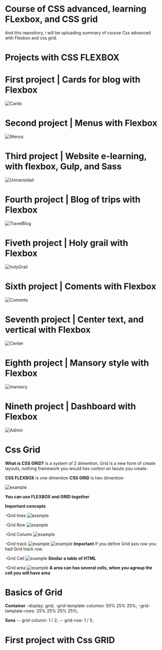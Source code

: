 # Course of CSS advanced, learning FLexbox, and CSS grid

And this repository, i will be uploading summary of course Css advanced with Flexbox and css grid.

# Projects with CSS FLEXBOX

# First project | Cards for blog with Flexbox

![Cards](https://github.com/g4brieljs/Course-Css-Flexbox-Grid/blob/master/1-Cards-flexbox/cardflexbox.png)

# Second project | Menus with Flexbox

![Menus](https://github.com/g4brieljs/Course-Css-Flexbox-Grid/blob/master/2-menus-flexbox/menus-flexbox.png)

# Third project | Website e-learning, with flexbox, Gulp, and Sass 

![Universidad](https://github.com/g4brieljs/Course-Css-Flexbox-Grid/blob/master/3-Universidad-flexbox-Sass-Gulp/unversidadflexbox.png)

# Fourth project | Blog of trips with Flexbox

![TravelBlog](https://github.com/g4brieljs/Course-Css-Flexbox-Grid/blob/master/4-Blog-viajes-flexbox/blog-flexbox.png)

# Fiveth project | Holy grail with Flexbox

![holyGrail](https://github.com/g4brieljs/Course-Css-Flexbox-Grid/blob/master/5-holy-grail-flexbox/holy-grail-flexbox.png)

# Sixth project | Coments with Flexbox

![Coments](https://github.com/g4brieljs/Course-Css-Flexbox-Grid/blob/master/6-layoutsFlex-flexbox/cometarios-flexbox.png)

# Seventh project | Center text, and vertical with Flexbox

![Center](https://github.com/g4brieljs/Course-Css-Flexbox-Grid/blob/master/6-layoutsFlex-flexbox/centrado-vertical.png)

# Eighth project | Mansory style with Flexbox

![mansory](https://github.com/g4brieljs/Course-Css-Flexbox-Grid/blob/master/6-layoutsFlex-flexbox/mansory-flexbox.png)

# Nineth project | Dashboard with Flexbox

![Admin](https://github.com/g4brieljs/Course-Css-Flexbox-Grid/blob/master/7-adminflex-flexbox/admin-flexbox-gulp-sass.png)

# Css Grid 

**What is CSS GRID?** is a system of 2 dimention, Grid is a new form of create layouts, nothing framework you would has control on laouts you create.

**CSS FLEXBOX** is one dimention
**CSS GRID** is two dimention

![example](https://github.com/g4brieljs/Course-Css-Flexbox-Grid/blob/master/9-CssGrid/basicGrid.png)

**You can use FLEXBOX and GRID together**

**Important concepts**

-Grid lines
![example](https://github.com/g4brieljs/Course-Css-Flexbox-Grid/blob/master/9-CssGrid/concept1.png)

-Grid Row
![example](https://github.com/g4brieljs/Course-Css-Flexbox-Grid/blob/master/9-CssGrid/concept2.png)

-Grid Column
![example](https://github.com/g4brieljs/Course-Css-Flexbox-Grid/blob/master/9-CssGrid/concept3.png)

-Grid track
![example](https://github.com/g4brieljs/Course-Css-Flexbox-Grid/blob/master/9-CssGrid/concept4.png)
![example](https://github.com/g4brieljs/Course-Css-Flexbox-Grid/blob/master/9-CssGrid/concept5.png)
**Important**
If you define Grid axis row you had Grid track row.

-Grid Cell
![example](https://github.com/g4brieljs/Course-Css-Flexbox-Grid/blob/master/9-CssGrid/concept6.png)
**Similar a table of HTML**

-Grid area
![example](https://github.com/g4brieljs/Course-Css-Flexbox-Grid/blob/master/9-CssGrid/concept7.png)
**A area can has several cells, when you agroup the cell you will have area**

# Basics of Grid
**Container**
-display: grid;
-grid-template-columsn: 50% 25% 25%;
-grid-tamplate-rows: 25% 25% 25% 25%;

**Sons**
-- grid-column: 1 / 2;
-- grid-row: 1 / 5;

# First project with Css GRID


